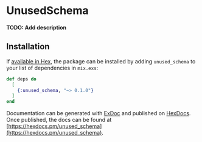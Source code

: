 # UnusedSchema

**TODO: Add description**

## Installation

If [available in Hex](https://hex.pm/docs/publish), the package can be installed
by adding `unused_schema` to your list of dependencies in `mix.exs`:

```elixir
def deps do
  [
    {:unused_schema, "~> 0.1.0"}
  ]
end
```

Documentation can be generated with [ExDoc](https://github.com/elixir-lang/ex_doc)
and published on [HexDocs](https://hexdocs.pm). Once published, the docs can
be found at [https://hexdocs.pm/unused_schema](https://hexdocs.pm/unused_schema).

